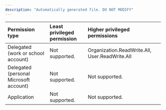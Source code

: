 ```yaml
---
description: "Automatically generated file. DO NOT MODIFY"
---
```


|Permission type|Least privileged permission|Higher privileged permissions|
|:---|:---|:---|
|Delegated (work or school account)|Not supported.|Organization.ReadWrite.All, User.ReadWrite.All|
|Delegated (personal Microsoft account)|Not supported.|Not supported.|
|Application|Not supported.|Not supported.|

